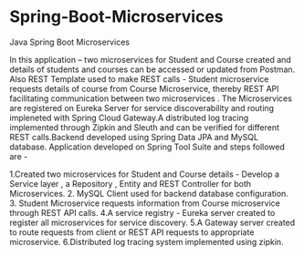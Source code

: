 # Spring-Boot-Microservices
Java Spring Boot Microservices

In this application – two microservices for Student and Course created and details of students and courses can be accessed or updated from Postman. Also REST Template used to make  REST calls -  Student microservice requests details of course from Course Microservice, thereby  REST API facilitating communication between two microservices . The Microservices are registered on Eureka Server for service discoverability and routing impleneted with Spring Cloud Gateway.A distributed log tracing implemented through Zipkin and Sleuth  and can be verified for different REST calls.Backend developed using Spring Data JPA and MySQL database. Application developed on Spring Tool Suite and steps followed are -


1.Created two microservices for Student and Course details - Develop a Service layer , a Repository  , Entity and REST Controller for both Microservices.
2. MySQL Client used for backend database configuration.
3. Student Microservice requests information from Course microservice through REST API calls. 
4.A service registry - Eureka server created to register all microservices for service discovery.
5.A Gateway server created to route requests from client or REST API requests to appropriate microservice.
6.Distributed log tracing system implemented using zipkin.
